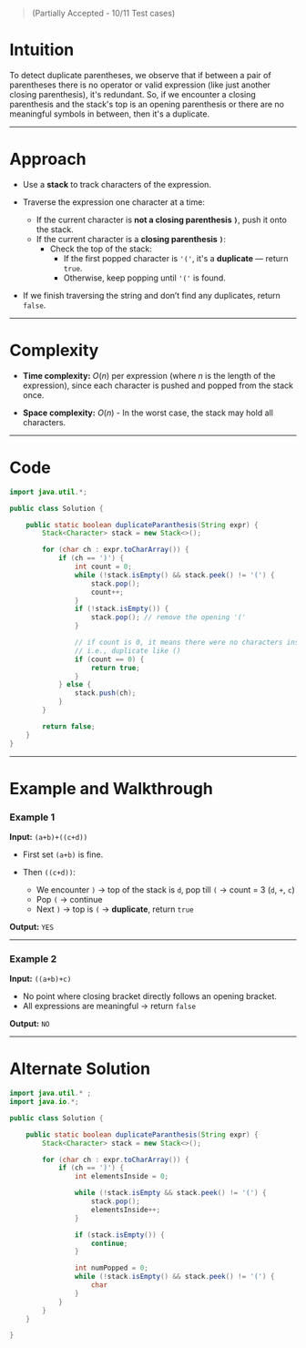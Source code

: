 > (Partially Accepted - 10/11 Test cases)
# Intuition

To detect duplicate parentheses, we observe that if between a pair of parentheses there is no operator or valid expression (like just another closing parenthesis), it's redundant. So, if we encounter a closing parenthesis and the stack's top is an opening parenthesis or there are no meaningful symbols in between, then it's a duplicate.

---

# Approach

* Use a **stack** to track characters of the expression.

* Traverse the expression one character at a time:
  * If the current character is **not a closing parenthesis `)`**, push it onto the stack.
  * If the current character is a **closing parenthesis `)`**:
    * Check the top of the stack:
      * If the first popped character is `'('`, it's a **duplicate** — return `true`.
      * Otherwise, keep popping until `'('` is found.
	  
* If we finish traversing the string and don’t find any duplicates, return `false`.

---

# Complexity

* **Time complexity:**
  $O(n)$ per expression (where *n* is the length of the expression), since each character is pushed and popped from the stack once.

* **Space complexity:**
  $O(n)$ - In the worst case, the stack may hold all characters.

---

# Code

```java
import java.util.*;

public class Solution {

    public static boolean duplicateParanthesis(String expr) {
        Stack<Character> stack = new Stack<>();

        for (char ch : expr.toCharArray()) {
            if (ch == ')') {
                int count = 0;
                while (!stack.isEmpty() && stack.peek() != '(') {
                    stack.pop();
                    count++;
                }
                if (!stack.isEmpty()) {
                    stack.pop(); // remove the opening '('
                }

                // if count is 0, it means there were no characters inside the brackets
                // i.e., duplicate like ()
                if (count == 0) {
                    return true;
                }
            } else {
                stack.push(ch);
            }
        }

        return false;
    }
}
```

---

# Example and Walkthrough

### Example 1

**Input:** `(a+b)+((c+d))`

* First set `(a+b)` is fine.
* Then `((c+d))`:

  * We encounter `)` → top of the stack is `d`, pop till `(` → count = 3 (`d`, `+`, `c`)
  * Pop `(` → continue
  * Next `)` → top is `(` → **duplicate**, return `true`

**Output:** `YES`

---

### Example 2

**Input:** `((a+b)+c)`

* No point where closing bracket directly follows an opening bracket.
* All expressions are meaningful → return `false`

**Output:** `NO`

---

# Alternate Solution 

```java
import java.util.* ;
import java.io.*; 

public class Solution {

	public static boolean duplicateParanthesis(String expr) {
		Stack<Character> stack = new Stack<>();

		for (char ch : expr.toCharArray()) {
			if (ch == ')') {
				int elementsInside = 0;

				while (!stack.isEmpty && stack.peek() != '(') {
					stack.pop();
					elementsInside++;
				}

				if (stack.isEmpty()) {
					continue;
				}

				int numPopped = 0;
				while (!stack.isEmpty() && stack.peek() != '(') {
					char
				}
			}
		}
	}

}

```